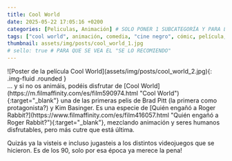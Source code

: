 ```yaml
---
title: Cool World
date: 2025-05-22 17:05:16 +0200
categories: [Peliculas, Animación] # SOLO PONER 1 SUBCATEGORÍA Y PARA LAS SERIES PONER UN CARACTER INVISIBLE, COPIALO DE ENTRE LOS PARÉNTESIS (ㅤ), AL FINAL DE LA SUBCATEGORÍA, POR EJEMPLO [Series, "Thrillerㅤ"]
tags: ["cool world", animación, comedia, "cine negro", cómic, película, "ralph bakshi"]
thumbnail: assets/img/posts/cool_world_1.jpg
# sello: true # PARA QUE SE VEA EL "SE LO RECOMIENDO"
---
```


<div class="row mb-4">
  <div class="col-md-5" markdown="1">
![Poster de la película Cool World](assets/img/posts/cool_world_2.jpg){: .img-fluid .rounded }
  </div>
  <div class="col-md-7" markdown="1">
... y si no os animáis, podéis disfrutar de [Cool World](https://m.filmaffinity.com/es/film590974.html "Cool World"){:target="_blank"} una de las primeras pelis de Brad Pitt (la primera como protagonista?) y Kim Basinger. Es una especie de [Quién engañó a Roger Rabbit?](https://www.filmaffinity.com/es/film416057.html "Quién engañó a Roger Rabbit?"){:target="_blank"}, mezclando animación y seres humanos disfrutables, pero más cutre que está última.

Quizás ya la visteis e incluso jugasteis a los distintos videojuegos que se hicieron. Es de los 90, solo por esa época ya merece la pena! 
  </div>
</div>
